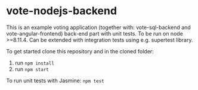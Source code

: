 # vote-nodejs-backend

This is an example voting application (together with: vote-sql-backend and vote-angular-frontend) back-end part with unit tests. To be run on node >=8.11.4. Can be extended with integration tests using e.g. supertest library.

To get started clone this repository and in the cloned folder:
1. run `npm install`
2. run `npm start`

To run unit tests with Jasmine:
`npm test`
